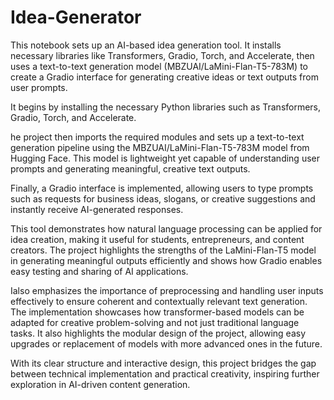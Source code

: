 # Idea-Generator
This notebook sets up an AI-based idea generation tool. It installs necessary libraries like Transformers, Gradio, Torch, and Accelerate, then uses a text-to-text generation model (MBZUAI/LaMini-Flan-T5-783M) to create a Gradio interface for generating creative ideas or text outputs from user prompts.


It begins by installing the necessary Python libraries such as Transformers, Gradio, Torch, and Accelerate.


he project then imports the required modules and sets up a text-to-text generation pipeline using the MBZUAI/LaMini-Flan-T5-783M model from Hugging Face. This model is lightweight yet capable of understanding user prompts and generating meaningful, creative text outputs. 

Finally, a Gradio interface is implemented, allowing users to type prompts such as requests for business ideas, slogans, or creative suggestions and instantly receive AI-generated responses.


This tool demonstrates how natural language processing can be applied for idea creation, making it useful for students, entrepreneurs, and content creators. The project highlights the strengths of the LaMini-Flan-T5 model in generating meaningful outputs efficiently and shows how Gradio enables easy testing and sharing of AI applications.


Ialso emphasizes the importance of preprocessing and handling user inputs effectively to ensure coherent and contextually relevant text generation. The implementation showcases how transformer-based models can be adapted for creative problem-solving and not just traditional language tasks. It also highlights the modular design of the project, allowing easy upgrades or replacement of models with more advanced ones in the future.


With its clear structure and interactive design, this project bridges the gap between technical implementation and practical creativity, inspiring further exploration in AI-driven content generation.
